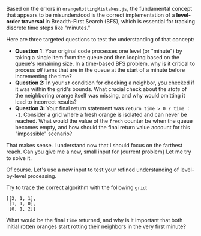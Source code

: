 Based on the errors in `orangeRottingMistakes.js`, the fundamental concept that appears to be misunderstood is the correct implementation of a **level-order traversal** in Breadth-First Search (BFS), which is essential for tracking discrete time steps like "minutes."

Here are three targeted questions to test the understanding of that concept:

*   **Question 1:** Your original code processes one level (or "minute") by taking a single item from the queue and then looping based on the queue's remaining size. In a time-based BFS problem, why is it critical to process *all* items that are in the queue at the start of a minute before incrementing the time?
*   **Question 2:** In your `if` condition for checking a neighbor, you checked if it was within the grid's bounds. What crucial check about the *state* of the neighboring orange itself was missing, and why would omitting it lead to incorrect results?
*   **Question 3:** Your final return statement was `return time > 0 ? time : -1`. Consider a grid where a fresh orange is isolated and can never be reached. What would the value of the `fresh` counter be when the queue becomes empty, and how should the final return value account for this "impossible" scenario?

That makes sense. I understand now that I should focus on the farthest reach. Can you give me a new, small input for {current problem} Let me try to solve it.

Of course. Let's use a new input to test your refined understanding of level-by-level processing.

Try to trace the correct algorithm with the following `grid`:

```
[[2, 1, 1],
 [1, 1, 0],
 [0, 1, 2]]
```

What would be the final `time` returned, and why is it important that both initial rotten oranges start rotting their neighbors in the very first minute?